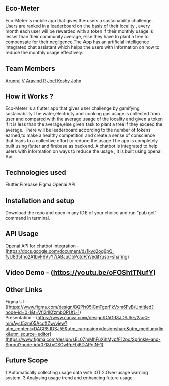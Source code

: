 ## Eco-Meter  
Eco-Meter is mobile app that gives the users a sustainability challenge. Users are ranked in a leaderboard on the basis of their locality , every month each user will be rewarded with a token if their monthly usage is lesser than their community average, else they have to plant a tree to compensate for their negligence.The App has an artificial intelligence integrated chat assistant which helps the users with information on how to reduce the monthly usage effectively.
## Team Members
[Arunraj V](https://github.com/Arunrxj-v)
[Aravind R](https://github.com/aravindr001)
[Joel Koshy John](https://github.com/Joelkoshyjohn)

## How it Works ?
Eco-Meter is a flutter app that gives user challenge by gamifying sustainability.The water,electricty and cooking gas usage is collected from user and compared with the average usage of the locality and given a token if it is less than the average,else given task to plant a tree if they exceed the average. There will be leaderboard according to the number of tokens earned,to make a healthy competition and create a sense of conscience that leads to a collective effort to reduce the usage.The app is completely built using flutter and firebase as backend. A chatbot is integrated to help users with information on ways to reduce the usage , it is built using openai Api.

## Technologies used
Flutter,Firebase,Figma,Openai API
## Installation and setup 
Download the repo and open in any IDE of your choice and run "pub get" command in terminal.
## API Usage
Openai API for chatbot integration -(https://docs.google.com/document/d/1kyg2og6pQ-fyU835fno2A1bvF6VvY7iABJuObPotdKY/edit?usp=sharing)
## Video Demo - (https://youtu.be/oFOShtTNufY)
## Other Links
Figma UI -([https://www.figma.com/design/BQPh05ICmTgprFkVxm6FyB/Untitled?node-id=0-1&t=Vfi2rlKfzmbQPUfL-1)  
Presentation - (https://www.canva.com/design/DAGR8JDSJ5E/2aoQ-mmAyct5zm05AcdXZw/view?utm_content=DAGR8JDSJ5E&utm_campaign=designshare&utm_medium=link&utm_source=editor](https://www.figma.com/design/sEL07mMhFuXihMypfF12pc/Sprinkle-and-Sprout?node-id=0-1&t=CSCwRpFbj6DAPgIN-1)  
## Future Scope
1.Automatically collecting usage data with IOT
2.Over-usage warning system.
3.Analysing usage trend and enhancing future usage
